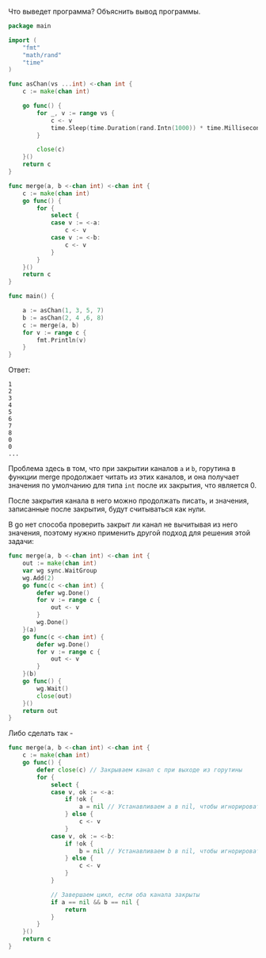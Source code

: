 Что выведет программа? Объяснить вывод программы.

```go
package main

import (
	"fmt"
	"math/rand"
	"time"
)

func asChan(vs ...int) <-chan int {
	c := make(chan int)

	go func() {
		for _, v := range vs {
			c <- v
			time.Sleep(time.Duration(rand.Intn(1000)) * time.Millisecond)
		}

		close(c)
	}()
	return c
}

func merge(a, b <-chan int) <-chan int {
	c := make(chan int)
	go func() {
		for {
			select {
			case v := <-a:
				c <- v
			case v := <-b:
				c <- v
			}
		}
	}()
	return c
}

func main() {

	a := asChan(1, 3, 5, 7)
	b := asChan(2, 4 ,6, 8)
	c := merge(a, b)
	for v := range c {
		fmt.Println(v)
	}
}
```

Ответ:
```
1
2
3
4
5
6
7
8
0
0
...
```

Проблема здесь в том, что при закрытии каналов `a` и `b`, горутина в функции merge продолжает читать из этих каналов, и она получает значения по умолчанию для типа `int` после их закрытия, что является 0.

После закрытия канала в него можно продолжать писать, и значения, записанные после закрытия, будут считываться как нули.

В go нет способа проверить закрыт ли канал не вычитывая из него значения, поэтому нужно применить другой подход для решения этой задачи:

```go
func merge(a, b <-chan int) <-chan int {
	out := make(chan int)
	var wg sync.WaitGroup
	wg.Add(2)
	go func(c <-chan int) {
		defer wg.Done()
		for v := range c {
			out <- v
		}
		wg.Done()
	}(a)
	go func(c <-chan int) {
		defer wg.Done()
		for v := range c {
			out <- v
		}
	}(b)
	go func() {
		wg.Wait()
		close(out)
	}()
	return out
}
```

Либо сделать так - 

```go 
func merge(a, b <-chan int) <-chan int {
	c := make(chan int)
	go func() {
		defer close(c) // Закрываем канал c при выходе из горутины
		for {
			select {
			case v, ok := <-a:
				if !ok {
					a = nil // Устанавливаем a в nil, чтобы игнорировать его в дальнейших чтениях
				} else {
					c <- v
				}
			case v, ok := <-b:
				if !ok {
					b = nil // Устанавливаем b в nil, чтобы игнорировать его в дальнейших чтениях
				} else {
					c <- v
				}
			}

			// Завершаем цикл, если оба канала закрыты
			if a == nil && b == nil {
				return
			}
		}
	}()
	return c
}

```
